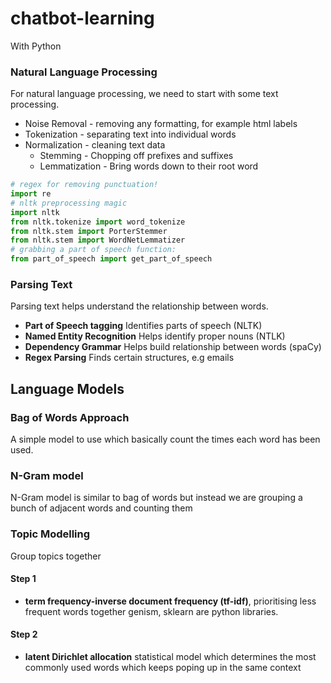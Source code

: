 # chatbot-learning

With Python

### Natural Language Processing

For natural language processing, we need to start with some text processing.

* Noise Removal - removing any formatting, for example html labels
* Tokenization - separating text into individual words
* Normalization - cleaning text data
   * Stemming - Chopping off prefixes and suffixes
   * Lemmatization - Bring words down to their root word
```python
# regex for removing punctuation!
import re
# nltk preprocessing magic
import nltk
from nltk.tokenize import word_tokenize
from nltk.stem import PorterStemmer
from nltk.stem import WordNetLemmatizer
# grabbing a part of speech function:
from part_of_speech import get_part_of_speech
```

### Parsing Text

Parsing text helps understand the relationship between words.

* **Part of Speech tagging** Identifies parts of speech (NLTK)
* **Named Entity Recognition** Helps identify proper nouns (NTLK)
* **Dependency Grammar** Helps build relationship between words (spaCy)
* **Regex Parsing** Finds certain structures, e.g emails

## Language Models

### Bag of Words Approach
A simple model to use which basically count the times each word has been used.

### N-Gram model
N-Gram model is similar to bag of words but instead we are grouping a bunch of adjacent words and counting them

### Topic Modelling
Group topics together

#### Step 1
- **term frequency-inverse document frequency (tf-idf)**, prioritising less frequent words together
genism, sklearn are python libraries.

#### Step 2
- **latent Dirichlet allocation** statistical model which determines the most commonly used words which keeps poping up in the same context
